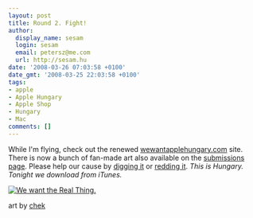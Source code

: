 ```yaml
---
layout: post
title: Round 2. Fight!
author:
  display_name: sesam
  login: sesam
  email: petersz@me.com
  url: http://sesam.hu
date: '2008-03-26 07:03:58 +0100'
date_gmt: '2008-03-25 22:03:58 +0100'
tags:
- apple
- Apple Hungary
- Apple Shop
- Hungary
- Mac
comments: []
---
```


While I'm flying, check out the renewed [wewantapplehungary.com](http://wewantapplehungary.com) site. There is now a bunch of fan-made art also available on the [submissions page](http://wewantapplehungary.com/submissions.html). Please help our cause by [digging it](http://digg.com/apple/This_is_Hungary_Tonight_we_download_from_iTunes) or [redding it](http://reddit.com/info/6dcrj/comments). _This is Hungary. Tonight we download from iTunes._

[![We want the Real Thing.](http://www.sesam.hu.php5-19.dfw1-2.websitetestlink.com/wp-content/uploads/2008/03/hunorange_apple.jpg)](http://wewantapplehungary.com/submissions.html "We want the Real Thing.")

art by [chek](http://ch3k.com)
